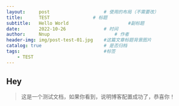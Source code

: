 ```yaml
---
layout:     post   				    # 使用的布局（不需要改）
title:      TEST 				# 标题 
subtitle:   Hello World                      #副标题
date:       2022-10-26 				# 时间
author:     Nnup 						# 作者
header-img: img/post-test-01.jpg 	#这篇文章标题背景图片
catalog: true 						# 是否归档
tags:								#标签
    - TEST
---
```


## Hey
>这是一个测试文档，如果你看到，说明博客配置成功了，恭喜你！
